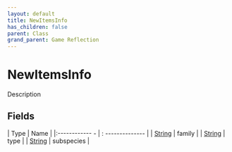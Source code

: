```yaml
---
layout: default
title: NewItemsInfo
has_children: false
parent: Class
grand_parent: Game Reflection
---
```

# NewItemsInfo
Description 

## Fields
| Type | Name |
|:------------ - | : -------------- |
| [String](game-reflection/components/string.md) | family |
| [String](game-reflection/components/string.md) | type |
| [String](game-reflection/components/string.md) | subspecies |
